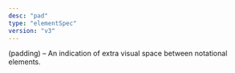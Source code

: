 ```yaml
---
desc: "pad"
type: "elementSpec"
version: "v3"
---
```


(padding) – An indication of extra visual space between notational elements.